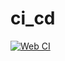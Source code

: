 # ci_cd
[![Web CI](https://github.com/RafaelLyra8/ci_cd/actions/workflows/main.yml/badge.svg)](https://github.com/RafaelLyra8/ci_cd/actions/workflows/main.yml)
